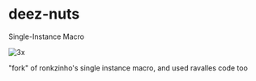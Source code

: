 # deez-nuts
Single-Instance Macro


![3x](https://user-images.githubusercontent.com/101413447/172647825-a9b5598b-048f-4458-ac17-a0dc9dcdd1eb.png)

"fork" of ronkzinho's single instance macro, and used ravalles code too
